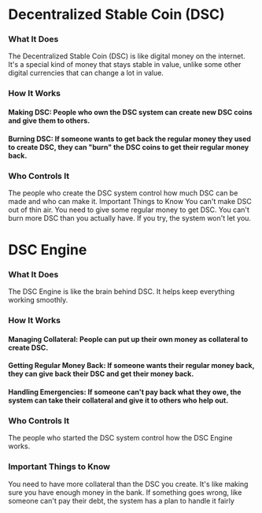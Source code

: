 # Decentralized Stable Coin (DSC)

### What It Does
The Decentralized Stable Coin (DSC) is like digital money on the internet. It's a special kind of money that stays stable in value, unlike some other digital currencies that can change a lot in value.

### How It Works
#### Making DSC: People who own the DSC system can create new DSC coins and give them to others.
#### Burning DSC: If someone wants to get back the regular money they used to create DSC, they can "burn" the DSC coins to get their regular money back.

### Who Controls It
The people who create the DSC system control how much DSC can be made and who can make it.
Important Things to Know
You can't make DSC out of thin air. You need to give some regular money to get DSC.
You can't burn more DSC than you actually have. If you try, the system won't let you.

# DSC Engine

### What It Does
The DSC Engine is like the brain behind DSC. It helps keep everything working smoothly.

### How It Works

#### Managing Collateral: People can put up their own money as collateral to create DSC.
#### Getting Regular Money Back: If someone wants their regular money back, they can give back their DSC and get their money back.
#### Handling Emergencies: If someone can't pay back what they owe, the system can take their collateral and give it to others who help out.

### Who Controls It
The people who started the DSC system control how the DSC Engine works.

### Important Things to Know
You need to have more collateral than the DSC you create. It's like making sure you have enough money in the bank.
If something goes wrong, like someone can't pay their debt, the system has a plan to handle it fairly






